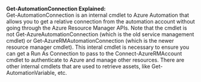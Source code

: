 <b>Get-AutomationConnection Explained:</b>
<br>Get-AutomationConnection is an internal cmdlet to Azure Automation that allows you to get a relative connection 
from the automation account without going through the Azure Resource Manager APIs. Note that the cmdlet is not 
Get-AzureAutomationConnection (which is the old service management cmdlet) or Get-AzureRMAutomationConnection 
(which is the newer resource manager cmdlet). This interal cmdlet is necessary to ensure you can get a Run As 
Connection to pass to the Connect-AzureRMAccount cmdlet to authenticate to Azure and manage other resources. 
There are other internal cmdlets that are used to retrieve assets, like Get-AutomationVariable, etc.
